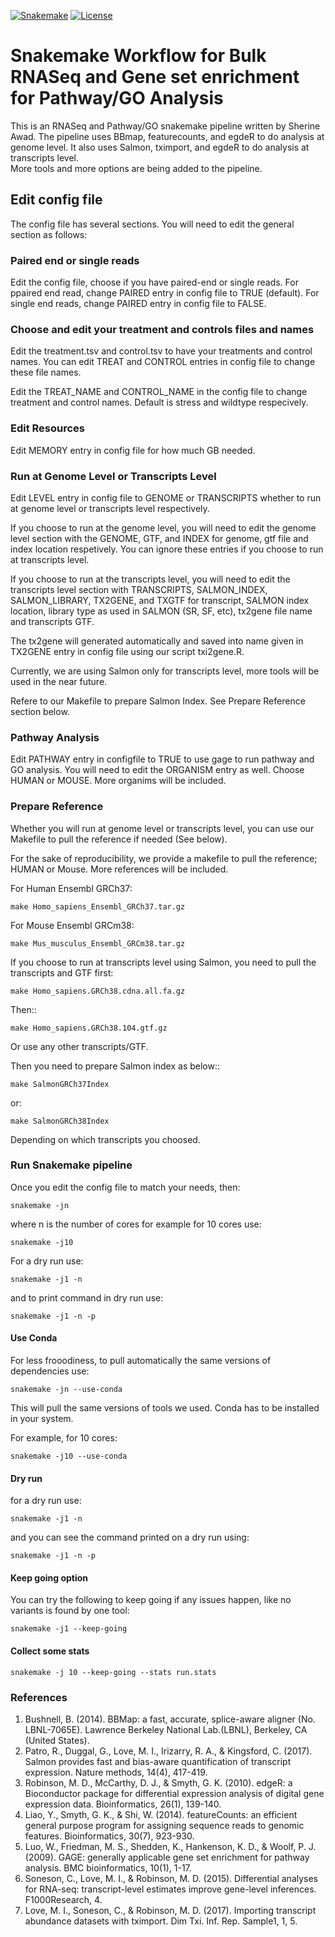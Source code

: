 [![Snakemake](https://img.shields.io/badge/snakemake-≥6.0.2-brightgreen.svg)](https://snakemake.github.io)
[![License](https://img.shields.io/badge/License-BSD_3--Clause-blue.svg)](https://opensource.org/licenses/BSD-3-Clause)


Snakemake Workflow for Bulk RNASeq and Gene set enrichment for Pathway/GO Analysis 
=====================================================================================


This is an RNASeq and Pathway/GO snakemake pipeline written by Sherine Awad. 
The pipeline uses BBmap, featurecounts, and egdeR to do analysis at genome level. It also uses Salmon, tximport, and egdeR to do analysis at transcripts level.  
More tools and more options are being added to the pipeline. 

## Edit config file 

The config file has several sections. You will need to edit the general section as follows: 

### Paired end or single reads 

Edit the config file, choose if you have paired-end or single reads. For ppaired end read, change PAIRED entry in config file to TRUE (default). For single end reads, change PAIRED entry in config file to FALSE. 


### Choose and edit your treatment and controls files and names

Edit the treatment.tsv and control.tsv to have your treatments and control names.  You can edit TREAT and CONTROL entries in config file to change these file names. 

Edit the TREAT_NAME  and CONTROL_NAME in the config file to change treatment and control names. Default is stress and wildtype respecively. 


### Edit Resources 

Edit MEMORY entry in config file for how much GB needed. 

### Run at Genome Level or Transcripts Level 

Edit LEVEL entry in config file to GENOME or TRANSCRIPTS whether to run at genome level or transcripts level respectively. 
 

If you choose to run at the genome level, you will need to edit the genome level section with the GENOME, GTF, and INDEX for genome, gtf file and index location respetively. You can ignore these entries if you choose to run at transcripts level.  

If you choose to run at the transcripts level, you will need to edit the transcripts level section with TRANSCRIPTS, SALMON_INDEX, SALMON_LIBRARY, TX2GENE, and TXGTF for transcript, SALMON index location, library type as used in SALMON (SR, SF, etc), tx2gene file name and transcripts GTF. 

The tx2gene will generated automatically and saved into name given in TX2GENE entry in config file using our script txi2gene.R. 

Currently, we are using Salmon only for transcripts level, more tools will be used in the near future. 

Refere to our Makefile to prepare Salmon Index. See Prepare Reference section below. 

### Pathway Analysis 

Edit PATHWAY entry in configfile to TRUE to use gage to run  pathway and GO analysis. 
You will need to edit the ORGANISM entry as well. Choose HUMAN or MOUSE. More organims will be included. 


### Prepare Reference

Whether you will run at genome level or transcripts level, you can use our  Makefile to pull the reference if needed (See below). 

For the sake of reproducibility, we provide a makefile to pull the reference; HUMAN or Mouse. More references will be included.


For Human Ensembl GRCh37:


    make Homo_sapiens_Ensembl_GRCh37.tar.gz

For Mouse Ensembl GRCm38:


    make Mus_musculus_Ensembl_GRCm38.tar.gz

If you choose to run at transcripts level using Salmon, you need to pull the transcripts and GTF first: 


    make Homo_sapiens.GRCh38.cdna.all.fa.gz

Then::


    make Homo_sapiens.GRCh38.104.gtf.gz

Or use any other transcripts/GTF.  


Then you need to prepare Salmon index as below:: 

   
    make SalmonGRCh37Index

or: 

    make SalmonGRCh38Index


Depending on which transcripts you choosed. 


### Run Snakemake pipeline 

Once you edit the config file to match your needs, then:  


    snakemake -jn 

where n is the number of cores for example for 10 cores use:


    snakemake -j10 


For a dry run use: 
  
  
    snakemake -j1 -n 


and to print command in dry run use: 

  
    snakemake -j1 -n -p 

  
#### Use Conda 

For less frooodiness, to pull automatically the same versions of dependencies use:

    snakemake -jn --use-conda

This will pull the same versions of tools we used. Conda has to be installed in your system.

For example, for 10 cores:

    snakemake -j10 --use-conda


#### Dry run 

for a dry run use:

    snakemake -j1 -n

and you can see the command printed on a dry run using:

    snakemake -j1 -n -p


#### Keep going option 


You can try the following to keep going if any issues happen, like no variants is found by one tool:

    snakemake -j1 --keep-going


#### Collect some stats 

    snakemake -j 10 --keep-going --stats run.stats


### References 
1. Bushnell, B. (2014). BBMap: a fast, accurate, splice-aware aligner (No. LBNL-7065E). Lawrence Berkeley National Lab.(LBNL), Berkeley, CA (United States).
2. Patro, R., Duggal, G., Love, M. I., Irizarry, R. A., & Kingsford, C. (2017). Salmon provides fast and bias-aware quantification of transcript expression. Nature methods, 14(4), 417-419.
3. Robinson, M. D., McCarthy, D. J., & Smyth, G. K. (2010). edgeR: a Bioconductor package for differential expression analysis of digital gene expression data. Bioinformatics, 26(1), 139-140.
4. Liao, Y., Smyth, G. K., & Shi, W. (2014). featureCounts: an efficient general purpose program for assigning sequence reads to genomic features. Bioinformatics, 30(7), 923-930.
5. Luo, W., Friedman, M. S., Shedden, K., Hankenson, K. D., & Woolf, P. J. (2009). GAGE: generally applicable gene set enrichment for pathway analysis. BMC bioinformatics, 10(1), 1-17.
6. Soneson, C., Love, M. I., & Robinson, M. D. (2015). Differential analyses for RNA-seq: transcript-level estimates improve gene-level inferences. F1000Research, 4.
7. Love, M. I., Soneson, C., & Robinson, M. D. (2017). Importing transcript abundance datasets with tximport. Dim Txi. Inf. Rep. Sample1, 1, 5.
 


